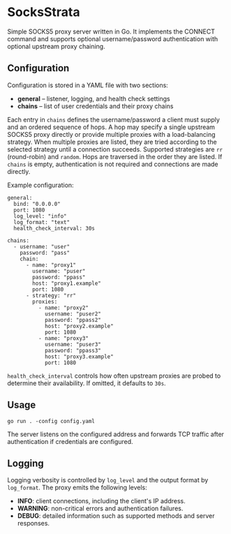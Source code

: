 # SocksStrata

Simple SOCKS5 proxy server written in Go. It implements the CONNECT command
and supports optional username/password authentication with optional upstream
proxy chaining.

## Configuration

Configuration is stored in a YAML file with two sections:

* **general** – listener, logging, and health check settings
* **chains** – list of user credentials and their proxy chains

Each entry in `chains` defines the username/password a client must supply
and an ordered sequence of hops. A hop may specify a single upstream
SOCKS5 proxy directly or provide multiple proxies with a load-balancing
strategy. When multiple proxies are listed, they are tried according to
the selected strategy until a connection succeeds. Supported strategies
are `rr` (round-robin) and `random`. Hops are traversed in the order they
are listed. If `chains` is empty, authentication is not required and
connections are made directly.

Example configuration:

```
general:
  bind: "0.0.0.0"
  port: 1080
  log_level: "info"
  log_format: "text"
  health_check_interval: 30s

chains:
  - username: "user"
    password: "pass"
    chain:
      - name: "proxy1"
        username: "puser"
        password: "ppass"
        host: "proxy1.example"
        port: 1080
      - strategy: "rr"
        proxies:
          - name: "proxy2"
            username: "puser2"
            password: "ppass2"
            host: "proxy2.example"
            port: 1080
          - name: "proxy3"
            username: "puser3"
            password: "ppass3"
            host: "proxy3.example"
            port: 1080
```

`health_check_interval` controls how often upstream proxies are probed to
determine their availability. If omitted, it defaults to `30s`.

## Usage

```
go run . -config config.yaml
```

The server listens on the configured address and forwards TCP traffic after
authentication if credentials are configured.

## Logging

Logging verbosity is controlled by `log_level` and the output format by
`log_format`. The proxy emits the following levels:

- **INFO**: client connections, including the client's IP address.
- **WARNING**: non-critical errors and authentication failures.
- **DEBUG**: detailed information such as supported methods and server responses.

